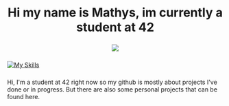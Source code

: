 <h1 align="center">Hi my name is Mathys, im currently a student at 42</h1>

###

<div align="center">
  <img src="https://wallpaperaccess.com/full/8351186.gif"  />
</div>

###

[![My Skills](https://skillicons.dev/icons?i=c,python,mongodb,bash,github,linux,raspberrypi,vim,vscode)](https://skillicons.dev)

###

Hi, I'm a student at 42 right now so my github is mostly about projects I've done or in progress. But there are also some personal projects that can be found here.

###
